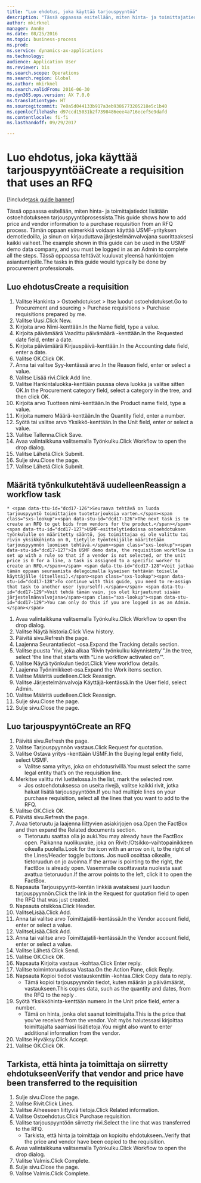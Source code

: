 ```yaml
--- 
title: "Luo ehdotus, joka käyttää tarjouspyyntöä"
description: "Tässä oppaassa esitellään, miten hinta- ja toimittajatiedot lisätään ostoehdotukseen tarjouspyyntöprosessista."
author: mkirknel
manager: AnnBe
ms.date: 08/25/2016
ms.topic: business-process
ms.prod: 
ms.service: dynamics-ax-applications
ms.technology: 
audience: Application User
ms.reviewer: bis
ms.search.scope: Operations
ms.search.region: Global
ms.author: mkirknel
ms.search.validFrom: 2016-06-30
ms.dyn365.ops.version: AX 7.0.0
ms.translationtype: HT
ms.sourcegitcommit: 7e0a5d044133b917a3eb9386773205218e5c1b40
ms.openlocfilehash: d97ccd15031b2f7398486eee4a716ecef5e9dafd
ms.contentlocale: fi-fi
ms.lasthandoff: 09/29/2017

---
```

# <a name="create-a-requisition-that-uses-an-rfq"></a><span data-ttu-id="dcd17-103">Luo ehdotus, joka käyttää tarjouspyyntöä</span><span class="sxs-lookup"><span data-stu-id="dcd17-103">Create a requisition that uses an RFQ</span></span>

[!include[task guide banner](../../includes/task-guide-banner.md)]

<span data-ttu-id="dcd17-104">Tässä oppaassa esitellään, miten hinta- ja toimittajatiedot lisätään ostoehdotukseen tarjouspyyntöprosessista.</span><span class="sxs-lookup"><span data-stu-id="dcd17-104">This guide shows how to add price and vendor information to a purchase requisition from an RFQ process.</span></span> <span data-ttu-id="dcd17-105">Tämän oppaan esimerkkiä voidaan käyttää USMF-yrityksen demotiedoilla, ja sinun on kirjauduttava järjestelmänvalvojana suorittaaksesi kaikki vaiheet.</span><span class="sxs-lookup"><span data-stu-id="dcd17-105">The example shown in this guide can be used in the USMF demo data company, and you must be logged in as an Admin to complete all the steps.</span></span> <span data-ttu-id="dcd17-106">Tässä oppaassa tehtävät kuuluvat yleensä hankintojen asiantuntijoille.</span><span class="sxs-lookup"><span data-stu-id="dcd17-106">The tasks in this guide would typically be done by procurement professionals.</span></span>


## <a name="create-a-requisition"></a><span data-ttu-id="dcd17-107">Luo ehdotus</span><span class="sxs-lookup"><span data-stu-id="dcd17-107">Create a requisition</span></span>
1. <span data-ttu-id="dcd17-108">Valitse Hankinta > Ostoehdotukset > Itse luodut ostoehdotukset.</span><span class="sxs-lookup"><span data-stu-id="dcd17-108">Go to Procurement and sourcing > Purchase requisitions > Purchase requisitions prepared by me.</span></span>
2. <span data-ttu-id="dcd17-109">Valitse Uusi.</span><span class="sxs-lookup"><span data-stu-id="dcd17-109">Click New.</span></span>
3. <span data-ttu-id="dcd17-110">Kirjoita arvo Nimi-kenttään.</span><span class="sxs-lookup"><span data-stu-id="dcd17-110">In the Name field, type a value.</span></span>
4. <span data-ttu-id="dcd17-111">Kirjoita päivämäärä Vaadittu päivämäärä -kenttään.</span><span class="sxs-lookup"><span data-stu-id="dcd17-111">In the Requested date field, enter a date.</span></span>
5. <span data-ttu-id="dcd17-112">Kirjoita päivämäärä Kirjauspäivä-kenttään.</span><span class="sxs-lookup"><span data-stu-id="dcd17-112">In the Accounting date field, enter a date.</span></span>
6. <span data-ttu-id="dcd17-113">Valitse OK.</span><span class="sxs-lookup"><span data-stu-id="dcd17-113">Click OK.</span></span>
7. <span data-ttu-id="dcd17-114">Anna tai valitse Syy-kentässä arvo.</span><span class="sxs-lookup"><span data-stu-id="dcd17-114">In the Reason field, enter or select a value.</span></span>
8. <span data-ttu-id="dcd17-115">Valitse Lisää rivi.</span><span class="sxs-lookup"><span data-stu-id="dcd17-115">Click Add line.</span></span>
9. <span data-ttu-id="dcd17-116">Valitse Hankintaluokka-kenttään puussa oleva luokka ja valitse sitten OK.</span><span class="sxs-lookup"><span data-stu-id="dcd17-116">In the Procurement category field, select a category in the tree, and then click OK.</span></span>
10. <span data-ttu-id="dcd17-117">Kirjoita arvo Tuotteen nimi-kenttään.</span><span class="sxs-lookup"><span data-stu-id="dcd17-117">In the Product name field, type a value.</span></span>
11. <span data-ttu-id="dcd17-118">Kirjoita numero Määrä-kenttään.</span><span class="sxs-lookup"><span data-stu-id="dcd17-118">In the Quantity field, enter a number.</span></span>
12. <span data-ttu-id="dcd17-119">Syötä tai valitse arvo Yksikkö-kenttään.</span><span class="sxs-lookup"><span data-stu-id="dcd17-119">In the Unit field, enter or select a value.</span></span>
13. <span data-ttu-id="dcd17-120">Valitse Tallenna.</span><span class="sxs-lookup"><span data-stu-id="dcd17-120">Click Save.</span></span>
14. <span data-ttu-id="dcd17-121">Avaa valintaikkuna valitsemalla Työnkulku.</span><span class="sxs-lookup"><span data-stu-id="dcd17-121">Click Workflow to open the drop dialog.</span></span>
15. <span data-ttu-id="dcd17-122">Valitse Lähetä.</span><span class="sxs-lookup"><span data-stu-id="dcd17-122">Click Submit.</span></span>
16. <span data-ttu-id="dcd17-123">Sulje sivu.</span><span class="sxs-lookup"><span data-stu-id="dcd17-123">Close the page.</span></span>
17. <span data-ttu-id="dcd17-124">Valitse Lähetä.</span><span class="sxs-lookup"><span data-stu-id="dcd17-124">Click Submit.</span></span>

## <a name="reassign-a-workflow-task"></a><span data-ttu-id="dcd17-125">Määritä työnkulkutehtävä uudelleen</span><span class="sxs-lookup"><span data-stu-id="dcd17-125">Reassign a workflow task</span></span>
    * <span data-ttu-id="dcd17-126">Seuraava tehtävä on luoda tarjouspyyntö toimittajien tuotetarjouksia varten.</span><span class="sxs-lookup"><span data-stu-id="dcd17-126">The next task is to create an RFQ to get bids from vendors for the product.</span></span> <span data-ttu-id="dcd17-127">USMF-esittelytiedoissa ostoehdotuksen työnkululle on määritetty sääntö, jos toimittajaa ei ole valittu tai rivin yksikköhinta on 0, tietylle työntekijälle määritetään tarjouspyynnön luomisen tehtävä.</span><span class="sxs-lookup"><span data-stu-id="dcd17-127">In USMF demo data, the requisition workflow is set up with a rule so that if a vendor is not selected, or the unit price is 0 for a line, a task is assigned to a specific worker to create an RFQ.</span></span> <span data-ttu-id="dcd17-128">Voit jatkaa tämän oppaan seuraamista delegoimalla kyseisen tehtävän toiselle käyttäjälle (itsellesi).</span><span class="sxs-lookup"><span data-stu-id="dcd17-128">To continue with this guide, you need to re-assign that task to another user (yourself).</span></span> <span data-ttu-id="dcd17-129">Voit tehdä tämän vain, jos olet kirjautunut sisään järjestelmänvalvojana</span><span class="sxs-lookup"><span data-stu-id="dcd17-129">You can only do this if you are logged in as an Admin.</span></span>  
1. <span data-ttu-id="dcd17-130">Avaa valintaikkuna valitsemalla Työnkulku.</span><span class="sxs-lookup"><span data-stu-id="dcd17-130">Click Workflow to open the drop dialog.</span></span>
2. <span data-ttu-id="dcd17-131">Valitse Näytä historia.</span><span class="sxs-lookup"><span data-stu-id="dcd17-131">Click View history.</span></span>
3. <span data-ttu-id="dcd17-132">Päivitä sivu.</span><span class="sxs-lookup"><span data-stu-id="dcd17-132">Refresh the page.</span></span>
4. <span data-ttu-id="dcd17-133">Laajenna Seurantatiedot -osa.</span><span class="sxs-lookup"><span data-stu-id="dcd17-133">Expand the Tracking details section.</span></span>
5. <span data-ttu-id="dcd17-134">Valitse puusta "rivi, joka alkaa 'Rivin työnkulku käynnistetty'".</span><span class="sxs-lookup"><span data-stu-id="dcd17-134">In the tree, select 'the line that starts with “Line workflow activated on”'.</span></span>
6. <span data-ttu-id="dcd17-135">Valitse Näytä työnkulun tiedot.</span><span class="sxs-lookup"><span data-stu-id="dcd17-135">Click View workflow details.</span></span>
7. <span data-ttu-id="dcd17-136">Laajenna Työnimikkeet-osa.</span><span class="sxs-lookup"><span data-stu-id="dcd17-136">Expand the Work items section.</span></span>
8. <span data-ttu-id="dcd17-137">Valitse Määritä uudelleen.</span><span class="sxs-lookup"><span data-stu-id="dcd17-137">Click Reassign.</span></span>
9. <span data-ttu-id="dcd17-138">Valitse Järjestelmänvalvoja Käyttäjä-kentässä.</span><span class="sxs-lookup"><span data-stu-id="dcd17-138">In the User field, select Admin.</span></span>
10. <span data-ttu-id="dcd17-139">Valitse Määritä uudelleen.</span><span class="sxs-lookup"><span data-stu-id="dcd17-139">Click Reassign.</span></span>
11. <span data-ttu-id="dcd17-140">Sulje sivu.</span><span class="sxs-lookup"><span data-stu-id="dcd17-140">Close the page.</span></span>
12. <span data-ttu-id="dcd17-141">Sulje sivu.</span><span class="sxs-lookup"><span data-stu-id="dcd17-141">Close the page.</span></span>

## <a name="create-an-rfq"></a><span data-ttu-id="dcd17-142">Luo tarjouspyyntö</span><span class="sxs-lookup"><span data-stu-id="dcd17-142">Create an RFQ</span></span>
1. <span data-ttu-id="dcd17-143">Päivitä sivu.</span><span class="sxs-lookup"><span data-stu-id="dcd17-143">Refresh the page.</span></span>
2. <span data-ttu-id="dcd17-144">Valitse Tarjouspyynnön vastaus.</span><span class="sxs-lookup"><span data-stu-id="dcd17-144">Click Request for quotation.</span></span>
3. <span data-ttu-id="dcd17-145">Valitse Ostava yritys -kenttään USMF.</span><span class="sxs-lookup"><span data-stu-id="dcd17-145">In the Buying legal entity field, select USMF.</span></span>
    * <span data-ttu-id="dcd17-146">Valitse sama yritys, joka on ehdotusrivillä.</span><span class="sxs-lookup"><span data-stu-id="dcd17-146">You must select the same legal entity that’s on the requisition line.</span></span>  
4. <span data-ttu-id="dcd17-147">Merkitse valittu rivi luettelossa.</span><span class="sxs-lookup"><span data-stu-id="dcd17-147">In the list, mark the selected row.</span></span>
    * <span data-ttu-id="dcd17-148">Jos ostoehdotuksessa on useita rivejä, valitse kaikki rivit, jotka haluat lisätä tarjouspyyntöön.</span><span class="sxs-lookup"><span data-stu-id="dcd17-148">If you had multiple lines on your purchase requisition, select all the lines that you want to add to the RFQ.</span></span>  
5. <span data-ttu-id="dcd17-149">Valitse OK.</span><span class="sxs-lookup"><span data-stu-id="dcd17-149">Click OK.</span></span>
6. <span data-ttu-id="dcd17-150">Päivitä sivu.</span><span class="sxs-lookup"><span data-stu-id="dcd17-150">Refresh the page.</span></span>
7. <span data-ttu-id="dcd17-151">Avaa tietoruutu ja laajenna liittyvien asiakirjojen osa.</span><span class="sxs-lookup"><span data-stu-id="dcd17-151">Open the FactBox and then expand the Related documents section.</span></span>
    * <span data-ttu-id="dcd17-152">Tietoruutu saattaa olla jo auki.</span><span class="sxs-lookup"><span data-stu-id="dcd17-152">You may already have the FactBox open.</span></span> <span data-ttu-id="dcd17-153">Paikanna nuolikuvake, joka on Rivit-/Otsikko-vaihtopainikkeen oikealla puolella.</span><span class="sxs-lookup"><span data-stu-id="dcd17-153">Look for the icon with an arrow on it, to the right of the Lines/Header toggle buttons.</span></span> <span data-ttu-id="dcd17-154">Jos nuoli osoittaa oikealle, tietoruudun on jo avoinna.</span><span class="sxs-lookup"><span data-stu-id="dcd17-154">If the arrow is pointing to the right, the FactBox is already open.</span></span> <span data-ttu-id="dcd17-155">Vasemmalle osoittavasta nuolesta saat avattua tietoruudun.</span><span class="sxs-lookup"><span data-stu-id="dcd17-155">If the arrow points to the left, click it to open the FactBox.</span></span>  
8. <span data-ttu-id="dcd17-156">Napsauta Tarjouspyyntö-kentän linkkiä avataksesi juuri luodun tarjouspyynnön.</span><span class="sxs-lookup"><span data-stu-id="dcd17-156">Click the link in the Request for quotation field to open the RFQ that was just created.</span></span>
9. <span data-ttu-id="dcd17-157">Napsauta otsikkoa.</span><span class="sxs-lookup"><span data-stu-id="dcd17-157">Click Header.</span></span>
10. <span data-ttu-id="dcd17-158">ValitseLisää.</span><span class="sxs-lookup"><span data-stu-id="dcd17-158">Click Add.</span></span>
11. <span data-ttu-id="dcd17-159">Anna tai valitse arvo Toimittajatili-kentässä.</span><span class="sxs-lookup"><span data-stu-id="dcd17-159">In the Vendor account field, enter or select a value.</span></span>
12. <span data-ttu-id="dcd17-160">ValitseLisää.</span><span class="sxs-lookup"><span data-stu-id="dcd17-160">Click Add.</span></span>
13. <span data-ttu-id="dcd17-161">Anna tai valitse arvo Toimittajatili-kentässä.</span><span class="sxs-lookup"><span data-stu-id="dcd17-161">In the Vendor account field, enter or select a value.</span></span>
14. <span data-ttu-id="dcd17-162">Valitse Lähetä.</span><span class="sxs-lookup"><span data-stu-id="dcd17-162">Click Send.</span></span>
15. <span data-ttu-id="dcd17-163">Valitse OK.</span><span class="sxs-lookup"><span data-stu-id="dcd17-163">Click OK.</span></span>
16. <span data-ttu-id="dcd17-164">Napsauta Kirjoita vastaus -kohtaa.</span><span class="sxs-lookup"><span data-stu-id="dcd17-164">Click Enter reply.</span></span>
17. <span data-ttu-id="dcd17-165">Valitse toimintoruudussa Vastaa.</span><span class="sxs-lookup"><span data-stu-id="dcd17-165">On the Action Pane, click Reply.</span></span>
18. <span data-ttu-id="dcd17-166">Napsauta Kopioi tiedot vastauskenttiin -kohtaa.</span><span class="sxs-lookup"><span data-stu-id="dcd17-166">Click Copy data to reply.</span></span>
    * <span data-ttu-id="dcd17-167">Tämä kopioi tarjouspyynnön tiedot, kuten määrän ja päivämäärät, vastaukseen.</span><span class="sxs-lookup"><span data-stu-id="dcd17-167">This copies data, such as the quantity and dates, from the RFQ to the reply .</span></span>  
19. <span data-ttu-id="dcd17-168">Syötä Yksikköhinta-kenttään numero.</span><span class="sxs-lookup"><span data-stu-id="dcd17-168">In the Unit price field, enter a number.</span></span>
    * <span data-ttu-id="dcd17-169">Tämä on hinta, jonka olet saanut toimittajalta.</span><span class="sxs-lookup"><span data-stu-id="dcd17-169">This is the price that you’ve received from the vendor.</span></span> <span data-ttu-id="dcd17-170">Voit myös halutessasi kirjoittaa toimittajalta saamiasi lisätietoja.</span><span class="sxs-lookup"><span data-stu-id="dcd17-170">You might also want to enter additional information from the vendor.</span></span>  
20. <span data-ttu-id="dcd17-171">Valitse Hyväksy.</span><span class="sxs-lookup"><span data-stu-id="dcd17-171">Click Accept.</span></span>
21. <span data-ttu-id="dcd17-172">Valitse OK.</span><span class="sxs-lookup"><span data-stu-id="dcd17-172">Click OK.</span></span>

## <a name="verify-that-vendor-and-price-have-been-transferred-to-the-requisition"></a><span data-ttu-id="dcd17-173">Tarkista, että hinta ja toimittaja on siirretty ehdotukseen</span><span class="sxs-lookup"><span data-stu-id="dcd17-173">Verify that vendor and price have been transferred to the requisition</span></span>
1. <span data-ttu-id="dcd17-174">Sulje sivu.</span><span class="sxs-lookup"><span data-stu-id="dcd17-174">Close the page.</span></span>
2. <span data-ttu-id="dcd17-175">Valitse Rivit.</span><span class="sxs-lookup"><span data-stu-id="dcd17-175">Click Lines.</span></span>
3. <span data-ttu-id="dcd17-176">Valitse Aiheeseen liittyviä tietoja.</span><span class="sxs-lookup"><span data-stu-id="dcd17-176">Click Related information.</span></span>
4. <span data-ttu-id="dcd17-177">Valitse Ostoehdotus.</span><span class="sxs-lookup"><span data-stu-id="dcd17-177">Click Purchase requisition.</span></span>
5. <span data-ttu-id="dcd17-178">Valitse tarjouspyyntöön siirretty rivi.</span><span class="sxs-lookup"><span data-stu-id="dcd17-178">Select the line that was transferred to the RFQ.</span></span>
    * <span data-ttu-id="dcd17-179">Tarkista, että hinta ja toimittaja on kopioitu ehdotukseen..</span><span class="sxs-lookup"><span data-stu-id="dcd17-179">Verify that the price and vendor have been copied to the requisition.</span></span>  
6. <span data-ttu-id="dcd17-180">Avaa valintaikkuna valitsemalla Työnkulku.</span><span class="sxs-lookup"><span data-stu-id="dcd17-180">Click Workflow to open the drop dialog.</span></span>
7. <span data-ttu-id="dcd17-181">Valitse Valmis.</span><span class="sxs-lookup"><span data-stu-id="dcd17-181">Click Complete.</span></span>
8. <span data-ttu-id="dcd17-182">Sulje sivu.</span><span class="sxs-lookup"><span data-stu-id="dcd17-182">Close the page.</span></span>
9. <span data-ttu-id="dcd17-183">Valitse Valmis.</span><span class="sxs-lookup"><span data-stu-id="dcd17-183">Click Complete.</span></span>


